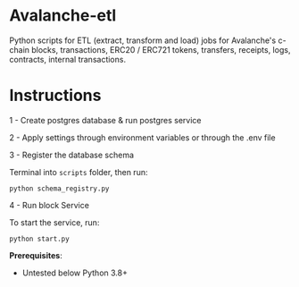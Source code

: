 # Avalanche-etl
Python scripts for ETL (extract, transform and load) jobs for Avalanche's c-chain blocks, transactions, ERC20 / ERC721 tokens, transfers, receipts, logs, contracts, internal transactions.

# Instructions

1 - Create postgres database & run postgres service

2 - Apply settings through environment variables or through the .env file

3 - Register the database schema

Terminal into  ``scripts`` folder, then run:
```
python schema_registry.py
```
4 - Run block Service 

To start the service, run:
```
python start.py
```

**Prerequisites**:

- Untested below Python 3.8+

